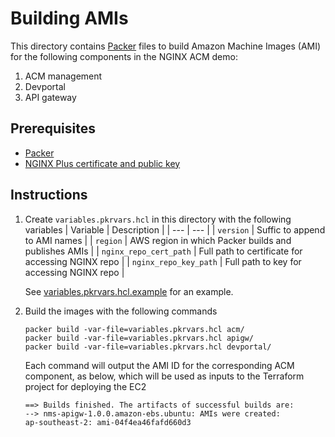 # Building AMIs

This directory contains [Packer](https://www.packer.io/) files to build Amazon Machine Images (AMI) for the following components in the NGINX ACM demo:
1. ACM management
1. Devportal
1. API gateway

## Prerequisites

- [Packer](https://www.packer.io/downloads)
- [NGINX Plus certificate and public key](https://docs.nginx.com/nginx/admin-guide/installing-nginx/installing-nginx-plus/#prerequisites)

## Instructions

1. Create `variables.pkrvars.hcl` in this directory with the following variables
      | Variable | Description |
      | --- | --- |
      | `version` | Suffic to append to AMI names |
      | `region` | AWS region in which Packer builds and publishes AMIs |
      | `nginx_repo_cert_path` | Full path to certificate for accessing NGINX repo |
      | `nginx_repo_key_path` | Full path to key for accessing NGINX repo |

      See [variables.pkrvars.hcl.example](./variables.pkrvars.hcl.example) for an example.
1. Build the images with the following commands
      ```
      packer build -var-file=variables.pkrvars.hcl acm/
      packer build -var-file=variables.pkrvars.hcl apigw/
      packer build -var-file=variables.pkrvars.hcl devportal/
      ```

      Each command will output the AMI ID for the corresponding ACM component, as below, which will be used as inputs to the Terraform project for deploying the EC2
      ```
      ==> Builds finished. The artifacts of successful builds are:
      --> nms-apigw-1.0.0.amazon-ebs.ubuntu: AMIs were created:
      ap-southeast-2: ami-04f4ea46fafd660d3
      ```